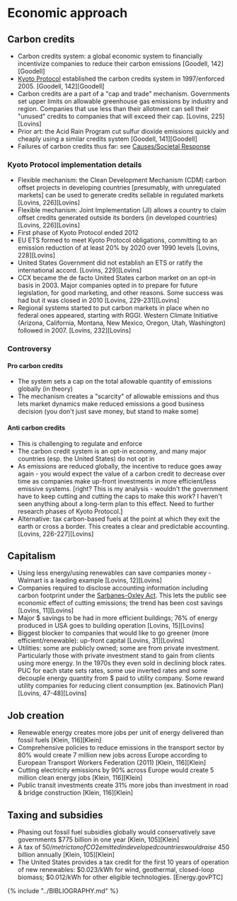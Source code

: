 # Economic approach
## Carbon credits
* Carbon credits system: a global economic system to financially incentivize companies to reduce their carbon emissions [Goodell, 142][Goodell]
* [Kyoto Protocol](https://en.wikipedia.org/wiki/Kyoto_Protocol) established the carbon credits system in 1997/enforced 2005. [Goodell, 142][Goodell]
* Carbon credits are a part of a "cap and trade" mechanism. Governments set upper limits on allowable greenhouse gas emissions by industry and region. Companies that use less than their allotment can sell their "unused" credits to companies that will exceed their cap. [Lovins, 225][Lovins]
* Prior art: the Acid Rain Program cut sulfur dioxide emissions quickly and cheaply using a similar credits system [Goodell, 141][Goodell]
* Failures of carbon credits thus far: see [Causes/Societal Response](./causes.html)

### Kyoto Protocol implementation details
* Flexible mechanism: the Clean Development Mechanism (CDM) carbon offset projects in developing countries [presumably, with unregulated markets] can be used to generate credits sellable in regulated markets [Lovins, 226][Lovins]
* Flexible mechanism: Joint Implementation (JI) allows a country to claim offset credits generated outside its borders (in developed countries) [Lovins, 226][Lovins]
* First phase of Kyoto Protocol ended 2012
* EU ETS formed to meet Kyoto Protocol obligations, committing to an emission reduction of at least 20% by 2020 over 1990 levels [Lovins, 228][Lovins]
* United States Government did not establish an ETS or ratify the international accord. [Lovins, 229][Lovins]
* CCX became the de facto United States carbon market on an opt-in basis in 2003. Major companies opted in to prepare for future legislation, for good marketing, and other reasons. Some success was had but it was closed in 2010 [Lovins, 229-231][Lovins]
* Regional systems started to put carbon markets in place when no federal ones appeared, starting with RGGI. Western Climate Initiative (Arizona, California, Montana, New Mexico, Oregon, Utah, Washington) followed in 2007. [Lovins, 232][Lovins]

### Controversy

#### Pro carbon credits
* The system sets a cap on the total allowable quantity of emissions globally (in theory)
* The mechanism creates a "scarcity" of allowable emissions and thus lets market dynamics make reduced emissions a good business decision (you don't just save money, but stand to make some)

#### Anti carbon credits
* This is challenging to regulate and enforce
* The carbon credit system is an opt-in economy, and many major countries (esp. the United States) do not opt in
* As emissions are reduced globally, the incentive to reduce goes away again - you would expect the value of a carbon credit to decrease over time as companies make up-front investments in more efficient/less emissive systems. [right? This is my analysis - wouldn't the government have to keep cutting and cutting the caps to make this work? I haven't seen anything about a long-term plan to this effect. Need to further research phases of Kyoto Protocol.]
* Alternative: tax carbon-based fuels at the point at which they exit the earth or cross a border. This creates a clear and predictable accounting. [Lovins, 226-227][Lovins]

## Capitalism
* Using less energy/using renewables can save companies money - Walmart is a leading example [Lovins, 12][Lovins]
* Companies required to disclose accounting information including carbon footprint under the [Sarbanes-Oxley Act](https://en.wikipedia.org/wiki/Sarbanes–Oxley_Act). This lets the public see economic effect of cutting emissions; the trend has been cost savings [Lovins, 11][Lovins]
* Major $ savings to be had in more efficient buildings; 76% of energy produced in USA goes to building operation [Lovins, 15][Lovins]
* Biggest blocker to companies that would like to go greener (more efficient/renewable): up-front capital [Lovins, 31][Lovins]
* Utilities: some are publicly owned; some are from private investment. Particularly those with private investment stand to gain from clients using more energy. In the 1970s they even sold in declining block rates. PUC for each state sets rates, some use inverted rates and some decouple energy quantity from $ paid to utility company. Some reward utility companies for reducing client consumption (ex. Batinovich Plan) [Lovins, 47-48][Lovins]

## Job creation
* Renewable energy creates more jobs per unit of energy delivered than fossil fuels [Klein, 116][Klein]
* Comprehensive policies to reduce emissions in the transport sector by 80% would create 7 million new jobs across Europe according to European Transport Workers Federation (2011) [Klein, 116][Klein]
* Cutting electricity emissions by 90% across Europe would create 5 million clean energy jobs [Klein, 116][Klein]
* Public transit investments create 31% more jobs than investment in road & bridge construction [Klein, 116][Klein]

## Taxing and subsidies
* Phasing out fossil fuel subsidies globally would conservatively save governments $775 billion in one year [Klein, 105][Klein]
* A tax of $50/metric ton of CO2 emitted in developed countries would raise ~$450 billion annually [Klein, 105][Klein]
* The United States provides a tax credit for the first 10 years of operation of new renewables: $0.023/kWh for wind, geothermal, closed-loop biomass; $0.012/kWh for other eligible technologies. [Energy.govPTC]

{% include "../BIBLIOGRAPHY.md" %}

